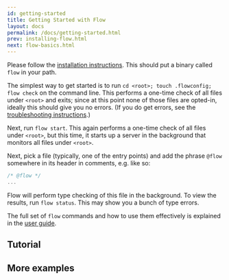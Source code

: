 ```yaml
---
id: getting-started
title: Getting Started with Flow
layout: docs
permalink: /docs/getting-started.html
prev: installing-flow.html
next: flow-basics.html
---
```


Please follow the [installation instructions](00-installing-flow.md). This should put a binary called `flow` in your path.

The simplest way to get started is to run `cd <root>; touch .flowconfig; flow check` on the command line. This performs a one-time check of all files under `<root>` and exits; since at this point none of those files are opted-in, ideally this should give you no errors. (If you do get errors, see the [troubleshooting instructions](02-troubleshooting.md).)

Next, run `flow start`. This again performs a one-time check of all files under `<root>`, but this time, it starts up a server in the background that monitors all files under `<root>`.

Next, pick a file (typically, one of the entry points) and add the phrase `@flow` somewhere in its header in comments, e.g. like so:

```javascript
/* @flow */
...
```

Flow will perform type checking of this file in the background. To view the results, run `flow status`. This may show you a bunch of type errors.

The full set of `flow` commands and how to use them effectively is explained in the [user guide](02-flow-basics.md).

## Tutorial

## More examples
